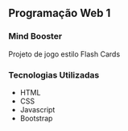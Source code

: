 ## Programação Web 1

### Mind Booster

Projeto de jogo estilo Flash Cards

### Tecnologias Utilizadas

- HTML
- CSS
- Javascript
- Bootstrap